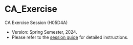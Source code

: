 # CA_Exercise
CA Exercise Session (H05D4A)

- Version: Spring Semester, 2024.
- Please refer to the [session guide](CA_Documents/session_guide.pdf) for detailed instructions.
